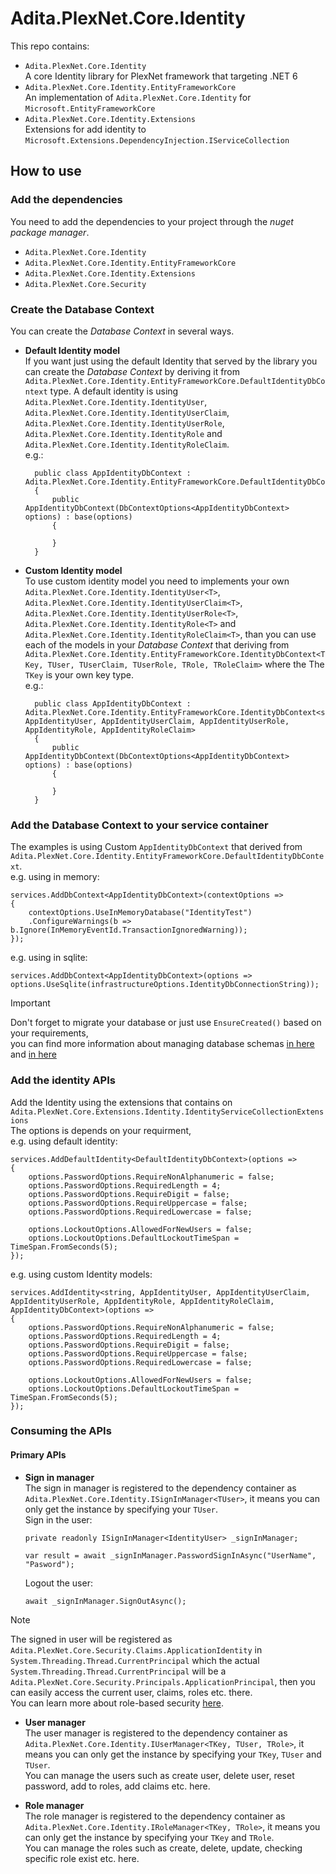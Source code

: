 # Adita.PlexNet.Core.Identity

This repo contains:
- `Adita.PlexNet.Core.Identity`
  <br>A core Identity library for PlexNet framework that targeting .NET 6
- `Adita.PlexNet.Core.Identity.EntityFrameworkCore`
  <br>An implementation of `Adita.PlexNet.Core.Identity` for `Microsoft.EntityFrameworkCore`
- `Adita.PlexNet.Core.Identity.Extensions`
  <br>Extensions for add identity to `Microsoft.Extensions.DependencyInjection.IServiceCollection`

## How to use

### Add the dependencies
You need to add the dependencies to your project through the *nuget package manager*.
- `Adita.PlexNet.Core.Identity`
- `Adita.PlexNet.Core.Identity.EntityFrameworkCore`
- `Adita.PlexNet.Core.Identity.Extensions`
- `Adita.PlexNet.Core.Security`

### Create the Database Context
You can create the *Database Context* in several ways.
- **Default Identity model**<br>
  If you want just using the default Identity that served by the library you can create the *Database Context* by deriving it from `Adita.PlexNet.Core.Identity.EntityFrameworkCore.DefaultIdentityDbContext` type.
  A default identity is using `Adita.PlexNet.Core.Identity.IdentityUser`, `Adita.PlexNet.Core.Identity.IdentityUserClaim`, `Adita.PlexNet.Core.Identity.IdentityUserRole`, `Adita.PlexNet.Core.Identity.IdentityRole`
  and `Adita.PlexNet.Core.Identity.IdentityRoleClaim`.<br>
  e.g.:
  ```
    public class AppIdentityDbContext : Adita.PlexNet.Core.Identity.EntityFrameworkCore.DefaultIdentityDbContext
    {
        public AppIdentityDbContext(DbContextOptions<AppIdentityDbContext> options) : base(options)
        {

        }
    }
  ```
- **Custom Identity model**<br>
  To use custom identity model you need to implements your own `Adita.PlexNet.Core.Identity.IdentityUser<T>`, `Adita.PlexNet.Core.Identity.IdentityUserClaim<T>`, `Adita.PlexNet.Core.Identity.IdentityUserRole<T>`, `Adita.PlexNet.Core.Identity.IdentityRole<T>`
  and `Adita.PlexNet.Core.Identity.IdentityRoleClaim<T>`, than you can use each of the models in your *Database Context* that deriving from `Adita.PlexNet.Core.Identity.EntityFrameworkCore.IdentityDbContext<TKey, TUser, TUserClaim, TUserRole, TRole, TRoleClaim>` where the The `TKey` is your own key type.<br>
  e.g.:
  ```
    public class AppIdentityDbContext : Adita.PlexNet.Core.Identity.EntityFrameworkCore.IdentityDbContext<string, AppIdentityUser, AppIdentityUserClaim, AppIdentityUserRole, AppIdentityRole, AppIdentityRoleClaim>
    {
        public AppIdentityDbContext(DbContextOptions<AppIdentityDbContext> options) : base(options)
        {

        }
    }
  ```

### Add the Database Context to your service container
The examples is using Custom `AppIdentityDbContext` that derived from `Adita.PlexNet.Core.Identity.EntityFrameworkCore.DefaultIdentityDbContext`.<br>
e.g. using in memory:
```
services.AddDbContext<AppIdentityDbContext>(contextOptions =>
{
    contextOptions.UseInMemoryDatabase("IdentityTest")
    .ConfigureWarnings(b => b.Ignore(InMemoryEventId.TransactionIgnoredWarning));
});
```

e.g. using in sqlite:
```
services.AddDbContext<AppIdentityDbContext>(options => options.UseSqlite(infrastructureOptions.IdentityDbConnectionString));
```

  > [!IMPORTANT]
  > Don't forget to migrate your database or just use `EnsureCreated()` based on your requirements,<br>
  > you can find more information about managing database schemas [in here](https://learn.microsoft.com/en-us/ef/core/managing-schemas/migrations/applying?tabs=dotnet-core-cli) and [in here](https://learn.microsoft.com/en-us/ef/core/managing-schemas/ensure-created)

### Add the identity APIs
Add the Identity using the extensions that contains on `Adita.PlexNet.Core.Extensions.Identity.IdentityServiceCollectionExtensions`<br>
The options is depends on your requirment,<br>
e.g. using default identity:
```
services.AddDefaultIdentity<DefaultIdentityDbContext>(options =>
{
    options.PasswordOptions.RequireNonAlphanumeric = false;
    options.PasswordOptions.RequiredLength = 4;
    options.PasswordOptions.RequireDigit = false;
    options.PasswordOptions.RequireUppercase = false;
    options.PasswordOptions.RequiredLowercase = false;

    options.LockoutOptions.AllowedForNewUsers = false;
    options.LockoutOptions.DefaultLockoutTimeSpan = TimeSpan.FromSeconds(5);
});
```

e.g. using custom Identity models:
```
services.AddIdentity<string, AppIdentityUser, AppIdentityUserClaim, AppIdentityUserRole, AppIdentityRole, AppIdentityRoleClaim, AppIdentityDbContext>(options =>
{
    options.PasswordOptions.RequireNonAlphanumeric = false;
    options.PasswordOptions.RequiredLength = 4;
    options.PasswordOptions.RequireDigit = false;
    options.PasswordOptions.RequireUppercase = false;
    options.PasswordOptions.RequiredLowercase = false;
 
    options.LockoutOptions.AllowedForNewUsers = false;
    options.LockoutOptions.DefaultLockoutTimeSpan = TimeSpan.FromSeconds(5);
});
```

### Consuming the APIs
#### Primary APIs
- **Sign in manager**<br>
  The sign in manager is registered to the dependency container as `Adita.PlexNet.Core.Identity.ISignInManager<TUser>`, it means you can only get the instance by specifying your `TUser`.<br>
  Sign in the user:
  ```
  private readonly ISignInManager<IdentityUser> _signInManager;
  ```
  ```
  var result = await _signInManager.PasswordSignInAsync("UserName", "Pasword");
  ```
  Logout the user:
  ```
  await _signInManager.SignOutAsync();
  ```

> [!NOTE]
> The signed in user will be registered as `Adita.PlexNet.Core.Security.Claims.ApplicationIdentity` in `System.Threading.Thread.CurrentPrincipal` which the actual `System.Threading.Thread.CurrentPrincipal` will be a `Adita.PlexNet.Core.Security.Principals.ApplicationPrincipal`, then you can easily access the current user, claims, roles etc. there.<br>
> You can learn more about role-based security [here](https://learn.microsoft.com/en-us/dotnet/standard/security/role-based-security).

- **User manager**<br>
  The user manager is registered to the dependency container as `Adita.PlexNet.Core.Identity.IUserManager<TKey, TUser, TRole>`, it means you can only get the instance by specifying your `TKey`, `TUser` and `TUser`.<br>
  You can manage the users such as create user, delete user, reset password, add to roles, add claims etc. here.

- **Role manager**<br>
  The role manager is registered to the dependency container as `Adita.PlexNet.Core.Identity.IRoleManager<TKey, TRole>`, it means you can only get the instance by specifying your `TKey` and `TRole`.<br>
  You can manage the roles such as create, delete, update, checking specific role exist etc. here.